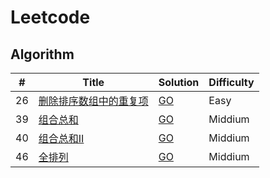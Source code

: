 # Leetcode

## Algorithm

|#|Title|Solution|Difficulty|
|---|----|---|---|
|26|[删除排序数组中的重复项](https://leetcode-cn.com/problems/remove-duplicates-from-sorted-array/)|[GO](./algorithm/lc26_remove_duplicates_from_sorted_array/solution.go) |Easy|
|39|[组合总和](https://leetcode-cn.com/problems/combination-sum/)|[GO](./algorithm/lc39_combination_sum/solution.go) |Middium|
|40|[组合总和II](https://leetcode-cn.com/problems/combination-sum-ii/)|[GO](./algorithm/lc40_combination_sum_ii/solution.go) |Middium|
|46|[全排列](https://leetcode-cn.com/problems/permutations/)|[GO](./algorithm/lc46_permutations/solution.go) |Middium|
